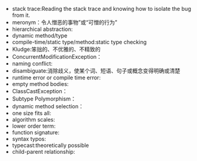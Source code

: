 * stack trace:Reading the stack trace and knowing how to isolate the bug from it.
* meronym：令人憎恶的事物”或“可憎的行为”
* hierarchical abstraction:
* dynamic method/type
* compile-time/static type/method:static type checking
* Kludge:笨拙的、不优雅的、不精致的
* ConcurrentModificationException：
* naming conflict:
* disambiguate:消除歧义，使某个词、短语、句子或概念变得明确或清楚
* runtime error or compile time error:
* empty method bodies:
* ClassCastException：
* Subtype Polymorphism：
* dynamic method selection：
* one size fits all:
* algorithm scales:
* lower order term:
* function signature:
* syntax typos:
* typecast:theoretically possible
* child-parent relationship: